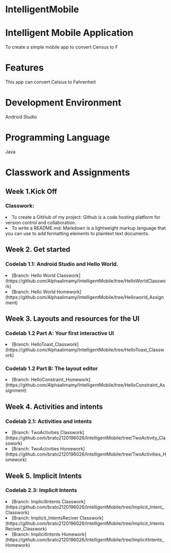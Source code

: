 # IntelligentMobile
# Intelligent Mobile Application
To create a simple mobile app to convert Census to F
# Features
This app can convert Celsius to Fahrenheit
# Development Environment
Andriod Studio
# Programming Language
Java

# Classwork and Assignments

## Week 1.Kick Off
### Classwork:
<li>To create a GitHub of my project: Github is a code hosting platform for version control and collaboration.
<li>To write a README.md: Markdown is a lightweight markup language that you can use to add formatting elements to plaintext text documents.

## Week 2. Get started
### Codelab 1.1: Android Studio and Hello World.<br>
<li>  [Branch: Hello World Classwork](https://github.com/Alphaalimamy/IntelligentMobile/tree/HelloWorldClasswork)

<li>  [Branch: Hello World Homework](https://github.com/Alphaalimamy/IntelligentMobile/tree/Helloworld_Assignment)

## Week 3. Layouts and resources for the UI
### Codelab 1.2 Part A: Your first interactive UI
<li>  [Branch: HelloToast_Classwork](https://github.com/Alphaalimamy/IntelligentMobile/tree/HelloToast_Classwork)
  
### Codelab 1.2 Part B: The layout editor
<li> [Branch: HelloConstraint_Homework](https://github.com/Alphaalimamy/IntelligentMobile/tree/HelloConstraint_Assignment)

## Week 4. Activities and intents
### Codelab 2.1: Activities and intents
<li>  [Branch: TwoActivities Classwork](https://github.com/brato2120196026/IntelligentMobile/tree/TwoActivity_Classwork)

<li>  [Branch: TwoActivities Homework](https://github.com/brato2120196026/IntelligentMobile/tree/TwoActivities_Homework)

## Week 5. Implicit Intents
### Codelab 2.3: Implicit Intents

<li> [Branch: ImplicitIntents Classwork](https://github.com/brato2120196026/IntelligentMobile/tree/Implicit_Intent_Classwork)

<li> [Branch: Implicit_IntentsReciver Classwork](https://github.com/brato2120196026/IntelligentMobile/tree/Implicit_IntentsReciver_Classwork)

<li> [Branch: ImplicitIntents Homework](https://github.com/brato2120196026/IntelligentMobile/tree/ImplicitIntents_Homework)
